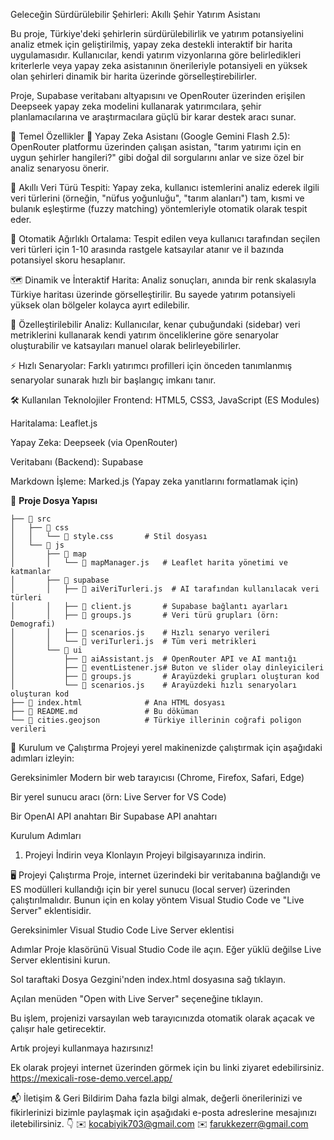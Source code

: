 Geleceğin Sürdürülebilir Şehirleri: Akıllı Şehir Yatırım Asistanı

Bu proje, Türkiye'deki şehirlerin sürdürülebilirlik ve yatırım potansiyelini analiz etmek için geliştirilmiş, yapay zeka destekli interaktif bir harita uygulamasıdır. Kullanıcılar, kendi yatırım vizyonlarına göre belirledikleri kriterlerle veya yapay zeka asistanının önerileriyle potansiyeli en yüksek olan şehirleri dinamik bir harita üzerinde görselleştirebilirler.

Proje, Supabase veritabanı altyapısını ve OpenRouter üzerinden erişilen Deepseek yapay zeka modelini kullanarak yatırımcılara, şehir planlamacılarına ve araştırmacılara güçlü bir karar destek aracı sunar.

🌟 Temel Özellikler
🤖 Yapay Zeka Asistanı (Google Gemini Flash 2.5): OpenRouter platformu üzerinden çalışan asistan, "tarım yatırımı için en uygun şehirler hangileri?" gibi doğal dil sorgularını anlar ve size özel bir analiz senaryosu önerir.

🎯 Akıllı Veri Türü Tespiti: Yapay zeka, kullanıcı istemlerini analiz ederek ilgili veri türlerini (örneğin, "nüfus yoğunluğu", "tarım alanları") tam, kısmi ve bulanık eşleştirme (fuzzy matching) yöntemleriyle otomatik olarak tespit eder.

🧮 Otomatik Ağırlıklı Ortalama: Tespit edilen veya kullanıcı tarafından seçilen veri türleri için 1-10 arasında rastgele katsayılar atanır ve il bazında potansiyel skoru hesaplanır.

🗺️ Dinamik ve İnteraktif Harita: Analiz sonuçları, anında bir renk skalasıyla Türkiye haritası üzerinde görselleştirilir. Bu sayede yatırım potansiyeli yüksek olan bölgeler kolayca ayırt edilebilir.

🔧 Özelleştirilebilir Analiz: Kullanıcılar, kenar çubuğundaki (sidebar) veri metriklerini kullanarak kendi yatırım önceliklerine göre senaryolar oluşturabilir ve katsayıları manuel olarak belirleyebilirler.

⚡ Hızlı Senaryolar: Farklı yatırımcı profilleri için önceden tanımlanmış senaryolar sunarak hızlı bir başlangıç imkanı tanır.

🛠️ Kullanılan Teknolojiler
Frontend: HTML5, CSS3, JavaScript (ES Modules)

Haritalama: Leaflet.js

Yapay Zeka: Deepseek (via OpenRouter)

Veritabanı (Backend): Supabase

Markdown İşleme: Marked.js (Yapay zeka yanıtlarını formatlamak için)

📂 **Proje Dosya Yapısı**
```plaintext
├── 📁 src
│   ├── 📁 css
│   │   └── 📄 style.css       # Stil dosyası
│   └── 📁 js
│       ├── 📁 map
│       │   └── 📄 mapManager.js   # Leaflet harita yönetimi ve katmanlar
│       ├── 📁 supabase
│       │   ├── 📄 aiVeriTurleri.js  # AI tarafından kullanılacak veri türleri
│       │   ├── 📄 client.js       # Supabase bağlantı ayarları
│       │   ├── 📄 groups.js       # Veri türü grupları (örn: Demografi)
│       │   ├── 📄 scenarios.js    # Hızlı senaryo verileri
│       │   └── 📄 veriTurleri.js  # Tüm veri metrikleri
│       └── 📁 ui
│           ├── 📄 aiAssistant.js  # OpenRouter API ve AI mantığı
│           ├── 📄 eventListener.js# Buton ve slider olay dinleyicileri
│           ├── 📄 groups.js       # Arayüzdeki grupları oluşturan kod
│           └── 📄 scenarios.js    # Arayüzdeki hızlı senaryoları oluşturan kod
├── 📄 index.html              # Ana HTML dosyası
├── 📄 README.md               # Bu döküman
└── 📄 cities.geojson          # Türkiye illerinin coğrafi poligon verileri
```
🚀 Kurulum ve Çalıştırma
Projeyi yerel makinenizde çalıştırmak için aşağıdaki adımları izleyin:

Gereksinimler
Modern bir web tarayıcısı (Chrome, Firefox, Safari, Edge)

Bir yerel sunucu aracı (örn: Live Server for VS Code)

Bir OpenAI API anahtarı
Bir Supabase API anahtarı

Kurulum Adımları
1. Projeyi İndirin veya Klonlayın
Projeyi bilgisayarınıza indirin.

🖥️ Projeyi Çalıştırma
Proje, internet üzerindeki bir veritabanına bağlandığı ve ES modülleri kullandığı için bir yerel sunucu (local server) üzerinden çalıştırılmalıdır. Bunun için en kolay yöntem Visual Studio Code ve "Live Server" eklentisidir.

Gereksinimler
Visual Studio Code
Live Server eklentisi

Adımlar
Proje klasörünü Visual Studio Code ile açın.
Eğer yüklü değilse Live Server eklentisini kurun.

Sol taraftaki Dosya Gezgini'nden index.html dosyasına sağ tıklayın.

Açılan menüden "Open with Live Server" seçeneğine tıklayın.

Bu işlem, projenizi varsayılan web tarayıcınızda otomatik olarak açacak ve çalışır hale getirecektir.

Artık projeyi kullanmaya hazırsınız!

Ek olarak projeyi internet üzerinden görmek için bu linki ziyaret edebilirsiniz. 
    https://mexicali-rose-demo.vercel.app/

 📬 İletişim & Geri Bildirim
    Daha fazla bilgi almak, değerli önerilerinizi ve fikirlerinizi bizimle paylaşmak için aşağıdaki e-posta adreslerine mesajınızı iletebilirsiniz. 
            👇
            ✉️ kocabiyik703@gmail.com
            ✉️ farukkezerr@gmail.com





